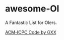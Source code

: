 # awesome-OI
A Fantastic List for OIers.

[ACM-ICPC Code by GXX](http://git.icpc-camp.org/ftiasch/acm-icpc)
